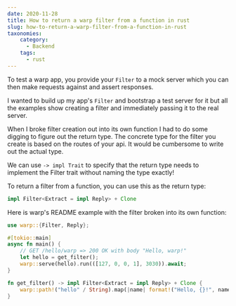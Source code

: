 ```yaml
---
date: 2020-11-28
title: How to return a warp filter from a function in rust
slug: how-to-return-a-warp-filter-from-a-function-in-rust
taxonomies: 
    category: 
      - Backend
    tags:
      - rust
---
```


To test a warp app, you provide your `Filter` to a mock server which you can then make requests against and assert responses. 

I wanted to build up my app's `Filter` and bootstrap a test server for it but all the examples show creating a filter and immediately passing it to the real server. 

When I broke filter creation out into its own function I had to do some digging to figure out the return type. The concrete type for the filter you create is based on the routes of your api. It would be cumbersome to write out the actual type.

We can use `-> impl Trait` to specify that the return type needs to implement the Filter trait without naming the type exactly! 

To return a filter from a function, you can use this as the return type: 

```rust
impl Filter<Extract = impl Reply> + Clone
```

Here is warp's README example with the filter broken into its own function:

```rust
use warp::{Filter, Reply};

#[tokio::main]
async fn main() {
    // GET /hello/warp => 200 OK with body "Hello, warp!"
    let hello = get_filter();
    warp::serve(hello).run(([127, 0, 0, 1], 3030)).await;
}

fn get_filter() -> impl Filter<Extract = impl Reply> + Clone {
    warp::path!("hello" / String).map(|name| format!("Hello, {}!", name))
}
```
